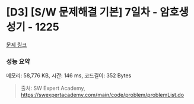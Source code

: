 # [D3] [S/W 문제해결 기본] 7일차 - 암호생성기 - 1225 

[문제 링크](https://swexpertacademy.com/main/code/problem/problemDetail.do?contestProbId=AV14uWl6AF0CFAYD) 

### 성능 요약

메모리: 58,776 KB, 시간: 146 ms, 코드길이: 352 Bytes



> 출처: SW Expert Academy, https://swexpertacademy.com/main/code/problem/problemList.do